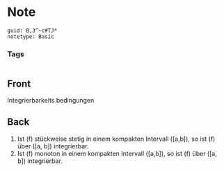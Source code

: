 # Note
```
guid: B,3^~c#TJ*
notetype: Basic
```

### Tags
```
```

## Front
Integrierbarkeits bedingungen

## Back
1. Ist \(f\) stückweise stetig in einem kompakten Intervall \([a,b]\), so ist \(f\) über \([a, b]\) integrierbar.
2. Ist \(f\) monoton in einem kompakten Intervall \([a,b]\), so ist \(f\) über \([a, b]\) integrierbar.
